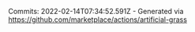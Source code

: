 Commits: 2022-02-14T07:34:52.591Z - Generated via https://github.com/marketplace/actions/artificial-grass
<br>
